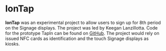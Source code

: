 # IonTap

**IonTap** was an experimental project to allow users to sign up for 8th period on the Signage displays. The project was led by Keegan Lanzillotta. Code for the prototype TapIn can be found on [GitHub](https://github.com/keegan/TapIn). The project would rely on issued NFC cards as identification and the touch Signage displays as kiosks.
